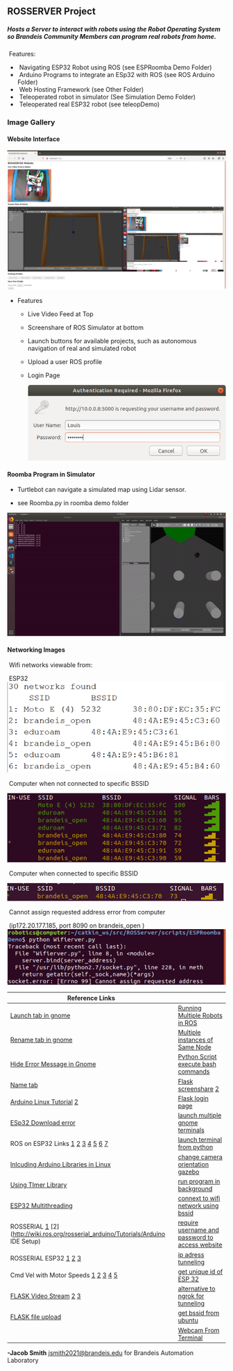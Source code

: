 ## ROSSERVER Project

#####  Hosts a Server to interact with robots using the Robot Operating System so Brandeis Community Members can program real robots from home.

​	Features:

- ​	Navigating ESP32 Robot using ROS                            (see ESPRoomba Demo Folder)
- ​	Arduino Programs to integrate an ESp32 with ROS (see ROS Arduino Folder)
- ​	Web Hosting Framework                                              (see Other Folder)
- ​	Teleoperated robot in simulator                                 (See Simulation Demo Folder)
- ​	Teleoperated real ESP32 robot                                   (see teleopDemo)

### Image Gallery

#### 	Website Interface
![Camera View Robot and Simulation](images/WebInterfaceView.png)

- Features
  - Live Video Feed at Top 
  
  - Screenshare of ROS Simulator at bottom
  
  - Launch buttons for available projects, such as autonomous navigation of real and simulated robot

  - Upload a user ROS profile
  
  - Login Page
  
    ![Login Page](images/LoginPage.png)

#### Roomba Program in Simulator

- Turtlebot can navigate a simulated map using Lidar sensor. 

- see Roomba.py in roomba demo folder


![Demonstration of my Roomba example](images/roombaDemo.gif)



#### Networking Images

​	Wifi networks viewable from:

​		ESP32
​			![Wifi networks viewable from ESP32](images/ESP32BSSID.png)

​		Computer when not connected to specific BSSID

![Wifi Networks Viewable from computer not connected to specific BSSID](images/ManyBSSID.png)

​		Computer when connected to specific BSSID

![Wifi networks viewable from computer when connected to specific BSSID](images/OnlyBSSID.png)

​	Cannot assign requested address error from computer

​								 (ip172.20.177.185, port 8090 on brandeis_open )
​			![Cannot Assign Requested Address error](images/cannotassign.png)		

| Reference Links                                              |                                                              |
| ------------------------------------------------------------ | ------------------------------------------------------------ |
| [Launch tab in gnome](https://unix.stackexchange.com/questions/158434/open-gnome-terminal-with-several-tabs-and-execute-a-few-commands-in-every-tab) | [Running Multiple Robots in ROS](https://answers.ros.org/question/41433/multiple-robots-simulation-and-navigation/) |
| [Rename tab in gnome](https://unix.stackexchange.com/questions/177572/how-to-rename-terminal-tab-title-in-gnome-terminal) | [Multiple instances of Same Node](https://answers.ros.org/question/160071/running-multiple-instances-of-same-node/) |
| [Hide Error Message in Gnome](https://stackoverflow.com/questions/15678796/suppress-shell-script-error-messages) | [Python Script execute bash commands](https://www.quora.com/How-do-I-write-a-Python-script-to-execute-bash-commands-Python-3-6) |
| [Name tab](https://unix.stackexchange.com/questions/24734/how-can-i-launch-gnome-terminal-with-unique-titles-for-multiple-tabs) | [Flask screenshare](https://github.com/nikhil-web/screenshare) [2](https://github.com/gvsurenderreddy/screenshare-2) |
| [Arduino Linux Tutorial](https://www.arduino.cc/en/guide/linux) [2](https://websiteforstudents.com/how-to-install-arduino-ide-on-ubuntu-18-04-16-04/) | [Flask login page](https://realpython.com/introduction-to-flask-part-2-creating-a-login-page/) |
| [ESp32 Download error](https://community.platformio.org/session/sso?return_path=%2Ft%2Fa-fatal-error-occurred-invalid-head-of-packet%2F10233%2F2) | [launch multiple gnome terminals](https://unix.stackexchange.com/questions/373186/open-gnome-terminal-window-and-execute-2-commands) |
| ROS on ESP32 Links [1](https://blog.hadabot.com/ros2-esp32-to-control-motor-driver-using-web-browser.html) [2](https://www.hackster.io/khasreto/run-rosserial-over-the-internet-with-esp32-0615f5) [3](https://github.com/ros-drivers/rosserial/tree/noetic-devel/rosserial_arduino/src/ros_lib) [4](https://github.com/ros-drivers/rosserial/pull/345) [5](http://wiki.ros.org/action/fullsearch/rosserial_arduino?action=fullsearch&context=180&value=linkto%3A"rosserial_arduino"') [6](https://medium.com/@e850506/ros-serial-with-esp-32-246248cb6bac) [7](https://www.birdbraintechnologies.com/roboticsathome/) | [launch terminal from python](https://unix.stackexchange.com/questions/373186/open-gnome-terminal-window-and-execute-2-commands) |
| [Inlcuding Arduino Libraries in Linux](https://forum.arduino.cc/index.php?topic=141190.0) | [change camera orientation gazebo](https://answers.gazebosim.org//question/408/is-there-a-way-to-modify-the-default-camera-position-in-the-world-file/) |
| [Using TImer Library](https://github.com/BrandeisMakerLab/Robotics_ZumoAutomation) | [run program in background](https://askubuntu.com/questions/106351/running-programs-in-the-background-from-terminal) |
| [ESP32 Multithreading](https://randomnerdtutorials.com/esp32-dual-core-arduino-ide/) | [connext to wifi network using bssid](https://forum.arduino.cc/index.php?topic=642938.0) |
| ROSSERIAL  [1](https://github.com/ros-drivers/rosserial) [2](http://wiki.ros.org/rosserial_arduino/Tutorials/Arduino IDE Setup) | [require username and password to access website](https://flask-basicauth.readthedocs.io/en/latest/) |
| ROSSERIAL ESP32 [1](https://github.com/sachin0x18/rosserial_esp32/tree/master/src/examples/echo) [2](https://www.hackster.io/khasreto/run-rosserial-over-the-internet-with-esp32-0615f5) [3](https://answers.ros.org/question/328467/sending-rostopic-form-esp32-through-husarnet/) | [ip adress tunneling](https://www.sitepoint.com/accessing-localhost-from-anywhere/) |
| Cmd Vel with Motor Speeds [1](https://github.com/UbiquityRobotics/ubiquity_motor/tree/kinetic-devel/src) [2](https://github.com/danielsnider/simple_drive/blob/master/drive_firmware/src/main.cpp) [3](https://github.com/ros-controls/ros_controllers/tree/melodic-devel) [4](https://github.com/merose/diff_drive) [5](https://answers.ros.org/question/209963/cmd_veltwist-transform-twist-message-into-left-and-right-motor-commands/) | [get unique id of ESP 32]( https://www.reddit.com/r/esp32/comments/fan3rj/unique_id/) |
| [FLASK Video Stream](https://github.com/ramonus/flask-video-stream) [2](https://github.com/ManivannanMurugavel/opencv-flask-livecam/blob/master/app.py) [3](https://github.com/log0/video_streaming_with_flask_example) | [alternative to ngrok for tunneling](https://github.com/mmatczuk/go-http-tunnel) |
| [FLASK file upload](https://github.com/thamizhchelvan/Python/blob/master/flask-file-upload/app.py) | [get bssid from ubuntu](https://askubuntu.com/questions/833905/how-can-i-connect-to-a-specific-bssid) |
|                                                              | [Webcam From Terminal](https://help.ubuntu.com/community/Webcam) |

**-Jacob Smith**  jsmith2021@brandeis.edu for Brandeis Automation Laboratory 